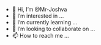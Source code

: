 - 👋 Hi, I’m @Mr-Joshva
- 👀 I’m interested in ...
- 🌱 I’m currently learning ...
- 💞️ I’m looking to collaborate on ...
- 📫 How to reach me ...

<!---
Mr-Joshva/Mr-Joshva is a ✨ special ✨ repository because its `README.md` (this file) appears on your GitHub profile.
You can click the Preview link to take a look at your changes.
--->
